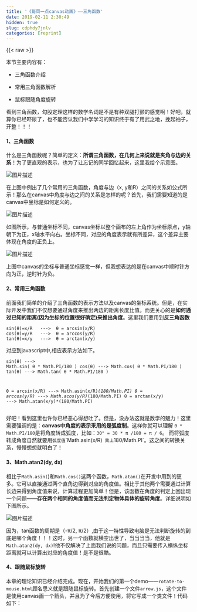 ```yaml
---
title: '《每周一点canvas动画》——三角函数' 
date: 2019-02-11 2:30:49
hidden: true
slug: cdphdy7jnlv
categories: [reprint]
---
```


{{< raw >}}

                    
<p>本节主要内容有：</p>
<ul>
<li><p>三角函数介绍</p></li>
<li><p>常用三角函数解析</p></li>
<li><p>鼠标跟随角度旋转</p></li>
</ul>
<p>看到三角函数，勾股定理这样的数学名词是不是有种双腿打颤的感觉啊！好吧，就算你已经吓尿了，也不能否认我们中学学习的知识终于有了用武之地，挽起袖子，开整！！！</p>
<h4>1、三角函数</h4>
<p>什么是三角函数呢？简单的定义：<strong>所谓三角函数，在几何上来说就是夹角与边的关系</strong>！为了更直观的表示，也为了让忘记的同学回忆起来，这里我给个示意图。</p>
<p><span class="img-wrap"><img data-src="/img/bVJb3X?w=531&amp;h=177" src="https://static.alili.tech/img/bVJb3X?w=531&amp;h=177" alt="图片描述" title="图片描述" style="cursor: pointer; display: inline;"></span></p>
<p>在上图中例出了几个常用的三角函数，角度与边（x, y和R）之间的关系如公式所示！那么在canvas中角度与边之间的关系是怎样的呢？首先，我们需要知道的是canvas中坐标是如何定义的。</p>
<p><span class="img-wrap"><img data-src="/img/bVJb4c?w=722&amp;h=266" src="https://static.alili.tech/img/bVJb4c?w=722&amp;h=266" alt="图片描述" title="图片描述" style="cursor: pointer;"></span></p>
<p>如图所示，与普通坐标不同，canvas坐标以整个画布的左上角作为坐标原点，y轴朝下为正，x轴水平向右。坐标不同，对应的角度表示就有所差异，这个差异主要体现在角度的正负上。</p>
<p><span class="img-wrap"><img data-src="/img/bVJb4n?w=622&amp;h=244" src="https://static.alili.tech/img/bVJb4n?w=622&amp;h=244" alt="图片描述" title="图片描述" style="cursor: pointer;"></span></p>
<p>上图中canvas的坐标与普通坐标感觉一样，但我想表达的是在canvas中顺时针方向为正，逆时针为负。</p>
<h4>2、常用三角函数</h4>
<p>前面我们简单的介绍了三角函数的表示方法以及canvas的坐标系统。但是，在实际开发中我们不仅想要通过角度来推出两边的距离长度比值。而更关心的是<strong>如何通过已知的距离(因为坐标的位置很好确定)来推出角度</strong>。这里我们要用到<strong>反三角函数</strong></p>
<div class="widget-codetool" style="display:none;">
      <div class="widget-codetool--inner">
      <span class="selectCode code-tool" data-toggle="tooltip" data-placement="top" title="" data-original-title="全选"></span>
      <span type="button" class="copyCode code-tool" data-toggle="tooltip" data-placement="top" data-clipboard-text="sin(θ)=x/R   --->  θ = arcsin(x/R)
cos(θ)=y/R   --->  θ = arccos(y/R)
tan(θ)=x/y   --->  θ = arctan(x/y)" title="" data-original-title="复制"></span>
      <span type="button" class="saveToNote code-tool" data-toggle="tooltip" data-placement="top" title="" data-original-title="放进笔记"></span>
      </div>
      </div><pre class="bash hljs"><code class="bash">sin(θ)=x/R   ---&gt;  θ = arcsin(x/R)
cos(θ)=y/R   ---&gt;  θ = arccos(y/R)
tan(θ)=x/y   ---&gt;  θ = arctan(x/y)</code></pre>
<p>对应到javascript中,相应表示方法如下。</p>
<div class="widget-codetool" style="display:none;">
      <div class="widget-codetool--inner">
      <span class="selectCode code-tool" data-toggle="tooltip" data-placement="top" title="" data-original-title="全选"></span>
      <span type="button" class="copyCode code-tool" data-toggle="tooltip" data-placement="top" data-clipboard-text="sin(θ)  --->  Math.sin( θ * Math.PI/180 )
cos(θ)  --->  Math.cos( θ * Math.PI/180 )
tan(θ)  --->  Math.tan( θ * Math.PI/180 )

θ = arcsin(x/R) ---> Math.asin(x/R)*(180/Math.PI)
θ = arccos(y/R) ---> Math.acos(y/R)*(180/Math.PI)
θ = arctan(x/y) ---> Math.atan(x/y)*(180/Math.PI)" title="" data-original-title="复制"></span>
      <span type="button" class="saveToNote code-tool" data-toggle="tooltip" data-placement="top" title="" data-original-title="放进笔记"></span>
      </div>
      </div><pre class="bash hljs"><code class="bash">sin(θ)  ---&gt;  Math.sin( θ * Math.PI/180 )
cos(θ)  ---&gt;  Math.cos( θ * Math.PI/180 )
tan(θ)  ---&gt;  Math.tan( θ * Math.PI/180 )

θ = arcsin(x/R) ---&gt; Math.asin(x/R)*(180/Math.PI)
θ = arccos(y/R) ---&gt; Math.acos(y/R)*(180/Math.PI)
θ = arctan(x/y) ---&gt; Math.atan(x/y)*(180/Math.PI)</code></pre>
<p>好吧！看到这里也许你已经恶心得想吐了。但是，没办法这就是数学的魅力！这里需要强调的是：<strong>canvas中角度的表示采用的是弧度制</strong>。这样你就可以理解 <code>θ * Math.PI/180</code>是将角度转成弧度，比如：<code>30° = 30 * π /180 = π / 6</code>。 而将弧度转成角度自然就要用<code>弧度值</code>`Math.asin(x/R)<code> 乘上</code>180/Math.PI`。这之间的转换关系，慢慢想想就明白了！</p>
<h4>3、Math.atan2(dy, dx)</h4>
<p>相比于<code>Math.asin(</code>)和<code>Math.cos()</code>这两个函数，<code>Math.atan()</code>在开发中用到的更多。它可以直接通过两个直角边得到对应的角度值。相比于其他两个需要通过计算长边来得到角度值来说，计算过程更加简单！但是，该函数在角度的判定上回出现一个问题——<strong>存在两个相同的角度值而无法判定物体具体的旋转角度</strong>。详细说明如下图所示。</p>
<p><span class="img-wrap"><img data-src="/img/bVJb4w?w=529&amp;h=210" src="https://static.alili.tech/img/bVJb4w?w=529&amp;h=210" alt="图片描述" title="图片描述" style="cursor: pointer;"></span></p>
<p>因为，tan函数的周期是（-π/2, π/2）,由于这一特性导致电脑是无法判断旋转的到底是哪个角度！！！这时，另一个函数就横空出世了，当当当当，他就是<code>Math.atan2(dy, dx)</code>!他不仅解决了上面我们说的问题，而且只需要传入横纵坐标距离就可以计算出对应的角度值！是不是很酷。</p>
<h4>4、跟随鼠标旋转</h4>
<p>本章的理论知识已经介绍完成。现在，开始我们的第一个demo——<code>rotate-to-mouse.html</code>顾名思义就是跟随鼠标旋转。首先创建一个文件<code>arrow.js</code>，这个文件是使用canvas画一个箭头，并且为了今后方便使用，将它写成一个类文件！代码如下：</p>
<div class="widget-codetool" style="display:none;">
      <div class="widget-codetool--inner">
      <span class="selectCode code-tool" data-toggle="tooltip" data-placement="top" title="" data-original-title="全选"></span>
      <span type="button" class="copyCode code-tool" data-toggle="tooltip" data-placement="top" data-clipboard-text="arrow.js文件

    function Arrow() {
        this.x = 0;  //初始位置
        this.y = 0;
        this.rotation = 0;  //初始旋转角度
        this.color = '#ffff00';

    }
    //在原型上定义draw方法
    Arrow.prototype.draw = function(context){
        context.save();
        context.translate(this.x , this.y); //将坐标移到this.x 和 this.y
        context.rotate(this.rotation); //设置旋转角度
        context.lineWidth = 5;  //设置线宽
        context.fillStyle = this.color; //设置填充色
        context.beginPath();  //路径开始
        context.moveTo(-50,-25);
        context.lineTo(0,-25);
        context.lineTo(0,-50);
        context.lineTo(50,0);
        context.lineTo(0,50);
        context.lineTo(0,25);
        context.lineTo(-50,25);
        context.closePath(); //路径闭合
        context.stroke(); //描边
        context.fill(); //填充
        context.restore();
    }" title="" data-original-title="复制"></span>
      <span type="button" class="saveToNote code-tool" data-toggle="tooltip" data-placement="top" title="" data-original-title="放进笔记"></span>
      </div>
      </div><pre class="bash hljs"><code class="bash">arrow.js文件

    <span class="hljs-keyword">function</span> <span class="hljs-function"><span class="hljs-title">Arrow</span></span>() {
        this.x = 0;  //初始位置
        this.y = 0;
        this.rotation = 0;  //初始旋转角度
        this.color = <span class="hljs-string">'#ffff00'</span>;

    }
    //在原型上定义draw方法
    Arrow.prototype.draw = <span class="hljs-keyword">function</span>(context){
        context.save();
        context.translate(this.x , this.y); //将坐标移到this.x 和 this.y
        context.rotate(this.rotation); //设置旋转角度
        context.lineWidth = 5;  //设置线宽
        context.fillStyle = this.color; //设置填充色
        context.beginPath();  //路径开始
        context.moveTo(-50,-25);
        context.lineTo(0,-25);
        context.lineTo(0,-50);
        context.lineTo(50,0);
        context.lineTo(0,50);
        context.lineTo(0,25);
        context.lineTo(-50,25);
        context.closePath(); //路径闭合
        context.stroke(); //描边
        context.fill(); //填充
        context.restore();
    }</code></pre>
<p>现在我们在<code>rotate-to-mouse.html</code>文件中引入它，来创建一个箭头</p>
<div class="widget-codetool" style="display:none;">
      <div class="widget-codetool--inner">
      <span class="selectCode code-tool" data-toggle="tooltip" data-placement="top" title="" data-original-title="全选"></span>
      <span type="button" class="copyCode code-tool" data-toggle="tooltip" data-placement="top" data-clipboard-text="rotate-to-mouse.html 文件

  <canvas id='canvas' width=&quot;500&quot; height=&quot;500&quot; style=&quot;background:#ccc;&quot;>
      you browser not support canvas
  </canvas>

  <script src=&quot;../js/utils.js&quot;></script> //引入我们的工具函数文件
  <script src=&quot;../js/arrow.js&quot;></script> //引入我们的箭头函数文件
  <script>
      window.onload = function(){
        var canvas = document.getElementById('canvas');
        var context = canvas.getContext('2d');
        var centerX = canvas.width/2;
        var centerY = canvas.height/2;
        
        //传入canvas,获取鼠标在canvas上移动是的坐标
        var mouse = utils.captureMouse(canvas);
             
        //新建一个arrow对象
        var arrow = new Arrow();
             
        //将arrow的坐标设置为canvas的中心
        arrow.x = centerX;
        arrow.y = centerY;
                 
      //动画循环函数
      (function drawFrame(){
          window.requestAnimationFrame(drawFrame,canvas);
          context.clearRect(0, 0, canvas.width, canvas.height);
                  
          //获取dy,dx值
          var dx = mouse.x - arrow.x,
          dy = mouse.y - arrow.y;
                      
          //设置旋转角度
            arrow.rotation = Math.atan2(dy, dx);
                    
         //调用draw方法画出
           arrow.draw(context);

      })();
}

</script>" title="" data-original-title="复制"></span>
      <span type="button" class="saveToNote code-tool" data-toggle="tooltip" data-placement="top" title="" data-original-title="放进笔记"></span>
      </div>
      </div><pre class="bash hljs"><code class="bash">rotate-to-mouse.html 文件

  &lt;canvas id=<span class="hljs-string">'canvas'</span> width=<span class="hljs-string">"500"</span> height=<span class="hljs-string">"500"</span> style=<span class="hljs-string">"background:#ccc;"</span>&gt;
      you browser not support canvas
  &lt;/canvas&gt;

  &lt;script src=<span class="hljs-string">"../js/utils.js"</span>&gt;&lt;/script&gt; //引入我们的工具函数文件
  &lt;script src=<span class="hljs-string">"../js/arrow.js"</span>&gt;&lt;/script&gt; //引入我们的箭头函数文件
  &lt;script&gt;
      window.onload = <span class="hljs-function"><span class="hljs-title">function</span></span>(){
        var canvas = document.getElementById(<span class="hljs-string">'canvas'</span>);
        var context = canvas.getContext(<span class="hljs-string">'2d'</span>);
        var centerX = canvas.width/2;
        var centerY = canvas.height/2;
        
        //传入canvas,获取鼠标在canvas上移动是的坐标
        var mouse = utils.captureMouse(canvas);
             
        //新建一个arrow对象
        var arrow = new Arrow();
             
        //将arrow的坐标设置为canvas的中心
        arrow.x = centerX;
        arrow.y = centerY;
                 
      //动画循环函数
      (<span class="hljs-keyword">function</span> <span class="hljs-function"><span class="hljs-title">drawFrame</span></span>(){
          window.requestAnimationFrame(drawFrame,canvas);
          context.clearRect(0, 0, canvas.width, canvas.height);
                  
          //获取dy,dx值
          var dx = mouse.x - arrow.x,
          dy = mouse.y - arrow.y;
                      
          //设置旋转角度
            arrow.rotation = Math.atan2(dy, dx);
                    
         //调用draw方法画出
           arrow.draw(context);

      })();
}

&lt;/script&gt;</code></pre>
<p>我们最终得到的结果就是一个，可以跟随鼠标旋转的箭头。</p>
<p><span class="img-wrap"><img data-src="/img/bVJb4J?w=460&amp;h=338" src="https://static.alili.tech/img/bVJb4J?w=460&amp;h=338" alt="图片描述" title="图片描述" style="cursor: pointer; display: inline;"></span></p>
<h4>总结</h4>
<p>这节你应该学会了如何运用三角函数，控制物体的旋转。重点公式：</p>
<div class="widget-codetool" style="display:none;">
      <div class="widget-codetool--inner">
      <span class="selectCode code-tool" data-toggle="tooltip" data-placement="top" title="" data-original-title="全选"></span>
      <span type="button" class="copyCode code-tool" data-toggle="tooltip" data-placement="top" data-clipboard-text="dx = mouse.x - object.x;
dy = mouse.y - object.y;
object.rotation = Math.atan2(dy,dx);
" title="" data-original-title="复制"></span>
      <span type="button" class="saveToNote code-tool" data-toggle="tooltip" data-placement="top" title="" data-original-title="放进笔记"></span>
      </div>
      </div><pre class="bash hljs"><code class="bash">dx = mouse.x - object.x;
dy = mouse.y - object.y;
object.rotation = Math.atan2(dy,dx);
</code></pre>

                
{{< /raw >}}

# 版权声明
本文资源来源互联网，仅供学习研究使用，版权归该资源的合法拥有者所有，

本文仅用于学习、研究和交流目的。转载请注明出处、完整链接以及原作者。

原作者若认为本站侵犯了您的版权，请联系我们，我们会立即删除！

## 原文标题
《每周一点canvas动画》——三角函数

## 原文链接
[https://segmentfault.com/a/1190000004922024](https://segmentfault.com/a/1190000004922024)

